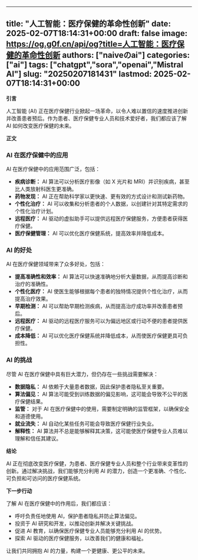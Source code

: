 
---
title: "人工智能：医疗保健的革命性创新"
date: 2025-02-07T18:14:31+00:00
draft: false
image: https://og.g0f.cn/api/og?title=人工智能：医疗保健的革命性创新
authors: ["naiveのai"]
categories: ["ai"]
tags: ["chatgpt","sora","openai","Mistral AI"]
slug: "20250207181431"
lastmod: 2025-02-07T18:14:31+00:00
---
**引言**

人工智能 (AI) 正在医疗保健行业掀起一场革命，以令人难以置信的速度推进创新并改善患者预后。作为患者、医疗保健专业人员和技术爱好者，我们都应该了解 AI 如何改变医疗保健的未来。

**正文**

### AI 在医疗保健中的应用

AI 在医疗保健中的应用范围广泛，包括：

- **疾病诊断：** AI 算法可以分析医疗影像（如 X 光片和 MRI）并识别疾病，甚至比人类放射科医生更准确。
- **药物发现：** AI 正在帮助科学家以更快速、更有效的方式设计和测试新药物。
- **个性化治疗：** AI 可以收集和分析患者的个人数据，以创建针对其特定需求的个性化治疗计划。
- **远程医疗：** AI 驱动的虚拟助手可以提供远程医疗保健服务，方便患者获得医疗保健。
- **医疗保健管理：** AI 可以优化医疗保健系统，提高效率并降低成本。

### AI 的好处

AI 在医疗保健领域带来了众多好处，包括：

- **提高准确性和效率：** AI 算法可以快速准确地分析大量数据，从而提高诊断和治疗的准确性。
- **个性化医疗：** AI 使医生能够根据每个患者的独特情况提供个性化治疗，从而提高治疗效果。
- **早期检测：** AI 可以帮助早期检测疾病，从而提高治疗成功率并改善患者预后。
- **远程医疗：** AI 驱动的远程医疗服务可以为偏远地区或行动不便的患者提供医疗保健。
- **成本降低：** AI 可以优化医疗保健系统并降低成本，从而使医疗保健更具可负担性。

### AI 的挑战

尽管 AI 在医疗保健中具有巨大潜力，但仍存在一些挑战需要解决：

- **数据隐私：** AI 依赖于大量患者数据，因此保护患者隐私至关重要。
- **算法偏见：** AI 算法可能受到训练数据的偏见影响，这可能会导致不公平的医疗保健结果。
- **监管：** 对于 AI 在医疗保健中的使用，需要制定明确的监管框架，以确保安全和道德使用。
- **就业流失：** AI 自动化某些任务可能会导致医疗保健行业失业。
- **解释性：** AI 算法并不总是能够解释其决策，这可能使医疗保健专业人员难以理解和信任其建议。

**结论**

AI 正在彻底改变医疗保健，为患者、医疗保健专业人员和整个行业带来变革性的创新。通过解决挑战，我们能够充分利用 AI 的潜力，创造一个更准确、个性化、可负担和可访问的医疗保健系统。

**下一步行动**

了解 AI 在医疗保健中的作用后，我们都应该：

- 呼吁负责任地使用 AI，保护患者隐私并防止算法偏见。
- 投资于 AI 研究和开发，以推动创新并解决关键挑战。
- 促进 AI 教育，以确保医疗保健专业人员能够充分利用 AI 的优势。
- 探索 AI 驱动的医疗保健服务，以改善我们的健康和福祉。

让我们共同拥抱 AI 的力量，构建一个更健康、更公平的未来。